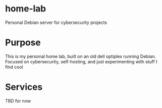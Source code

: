 # home-lab
Personal Debian server for cybersecurity projects

# Purpose
This is my personal home lab, built on an old dell optiplex running Debian. Focused on cybersecurity, self-hosting, and just experimenting with stuff I find cool

# Services
TBD for now
